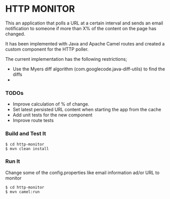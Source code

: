 # HTTP MONITOR
This an application that polls a URL at a certain interval and sends an email notification to someone if more than X% of the content on the page has changed. 

It has been implemented with Java and Apache Camel routes and created a custom component for the HTTP poller.

The current implementation has the following restrictions;

* Use the Myers diff algorithm (com.googlecode.java-diff-utils) to find the diffs 
*   

### TODOs

* Improve calculation of % of change. 
* Set latest persisted URL content when starting the app from the cache
* Add unit tests for the new component
* Improve route tests

### Build and Test It

```
$ cd http-monitor
$ mvn clean install
```

### Run It

Change some of the config.properties like email information ad/or URL to monitor 

```
$ cd http-monitor
$ mvn camel:run
```


